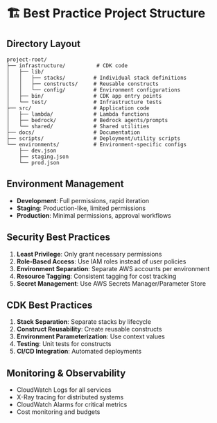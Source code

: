 # 🏗️ Best Practice Project Structure

## Directory Layout
```
project-root/
├── infrastructure/          # CDK code
│   ├── lib/
│   │   ├── stacks/         # Individual stack definitions
│   │   ├── constructs/     # Reusable constructs
│   │   └── config/         # Environment configurations
│   ├── bin/                # CDK app entry points
│   └── test/               # Infrastructure tests
├── src/                    # Application code
│   ├── lambda/             # Lambda functions
│   ├── bedrock/            # Bedrock agents/prompts
│   └── shared/             # Shared utilities
├── docs/                   # Documentation
├── scripts/                # Deployment/utility scripts
└── environments/           # Environment-specific configs
    ├── dev.json
    ├── staging.json
    └── prod.json
```

## Environment Management
- **Development**: Full permissions, rapid iteration
- **Staging**: Production-like, limited permissions
- **Production**: Minimal permissions, approval workflows

## Security Best Practices
1. **Least Privilege**: Only grant necessary permissions
2. **Role-Based Access**: Use IAM roles instead of user policies
3. **Environment Separation**: Separate AWS accounts per environment
4. **Resource Tagging**: Consistent tagging for cost tracking
5. **Secret Management**: Use AWS Secrets Manager/Parameter Store

## CDK Best Practices
1. **Stack Separation**: Separate stacks by lifecycle
2. **Construct Reusability**: Create reusable constructs
3. **Environment Parameterization**: Use context values
4. **Testing**: Unit tests for constructs
5. **CI/CD Integration**: Automated deployments

## Monitoring & Observability
- CloudWatch Logs for all services
- X-Ray tracing for distributed systems
- CloudWatch Alarms for critical metrics
- Cost monitoring and budgets
